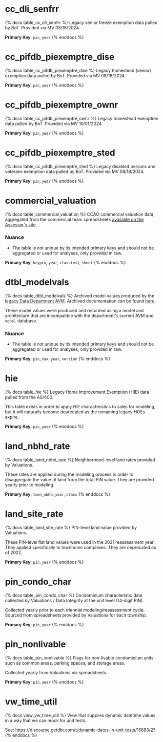 # cc_dli_senfrr

{% docs table_cc_dli_senfrr %}
Legacy senior freeze exemption data pulled by BoT. Provided via MV 08/18/2024.

**Primary Key**: `pin`, `year`
{% enddocs %}

# cc_pifdb_piexemptre_dise

{% docs table_cc_pifdb_piexemptre_dise %}
Legacy homestead (senior) exemption data pulled by BoT. Provided via
MV 08/18/2024.

**Primary Key**: `pin`, `year`
{% enddocs %}

# cc_pifdb_piexemptre_ownr

{% docs table_cc_pifdb_piexemptre_ownr %}
Legacy homestead exemption data pulled by BoT. Provided via MV 10/01/2024.

**Primary Key**: `pin`, `year`
{% enddocs %}

# cc_pifdb_piexemptre_sted

{% docs table_cc_pifdb_piexemptre_sted %}
Legacy disabled persons and veterans exemption data pulled by BoT. Provided via
MV 08/18/2024.

**Primary Key**: `pin`, `year`
{% enddocs %}

# commercial_valuation

{% docs table_commercial_valuation %}
CCAO commercial valuation data, aggregated from the commercial team spreadsheets
[available on the Assessor's site](https://www.cookcountyassessor.com/valuation-reports).

### Nuance

- The table is _not_ unique by its intended primary keys and should not be
aggregated or used for analyses, only provided in raw.

**Primary Key**: `keypin`, `year`, `class(es)`, `sheet`
{% enddocs %}

# dtbl_modelvals

{% docs table_dtbl_modelvals %}
Archived model values produced by the [legacy Data Department AVM](https://gitlab.com/ccao-data-science---modeling/ccao_sf_cama_dev). Archived documentation can be found [here](https://gitlab.com/ccao-data-science---modeling/ccao_sf_cama_dev/-/blob/master/data_dictionary_constituents/DTBL_MODELVALS.csv).

These model values were produced and recorded using a model and architecture
that are incompatible with the department's current AVM and `model` database.

### Nuance

- The table is _not_ unique by its intended primary keys and should not be
aggregated or used for analyses, only provided in raw.

**Primary Key**: `pin`, `tax_year`, `version`
{% enddocs %}

# hie

{% docs table_hie %}
Legacy Home Improvement Exemption (HIE) data pulled from the AS/400.

This table exists in order to apply HIE characteristics to sales for modeling,
but it will naturally become deprecated as the remaining legacy HOEs expire.

**Primary Key**: `pin`, `year`
{% enddocs %}

# land_nbhd_rate

{% docs table_land_nbhd_rate %}
Neighborhood-level land rates provided by Valuations.

These rates are applied during the modeling process in order to disaggregate
the value of land from the total PIN value. They are provided yearly prior
to modeling.

**Primary Key**: `town_nbhd`, `year`, `class`
{% enddocs %}

# land_site_rate

{% docs table_land_site_rate %}
PIN-level land value provided by Valuations.

These PIN-level flat land values were used in the 2021 reassessment year.
They applied specifically to townhome complexes. They are deprecated as of 2022.

**Primary Key**: `pin`, `year`
{% enddocs %}

# pin_condo_char

{% docs table_pin_condo_char %}
Condominium characteristic data collected by Valuations / Data Integrity at
the unit level (14-digit PIN).

Collected yearly prior to each triennial modeling/reassessment cycle. Sourced
from spreadsheets provided by Valuations for each township.

**Primary Key**: `pin`, `year`
{% enddocs %}

# pin_nonlivable

{% docs table_pin_nonlivable %}
Flags for non-livable condominium units such as common areas, parking spaces,
and storage areas.

Collected yearly from Valuations via spreadsheets.

**Primary Key**: `pin`, `year`
{% enddocs %}

# vw_time_util

{% docs view_vw_time_util %}
View that supplies dynamic datetime values in a way that we can mock for unit
tests.

See: <https://discourse.getdbt.com/t/dynamic-dates-in-unit-tests/16883/2?>
{% enddocs %}
